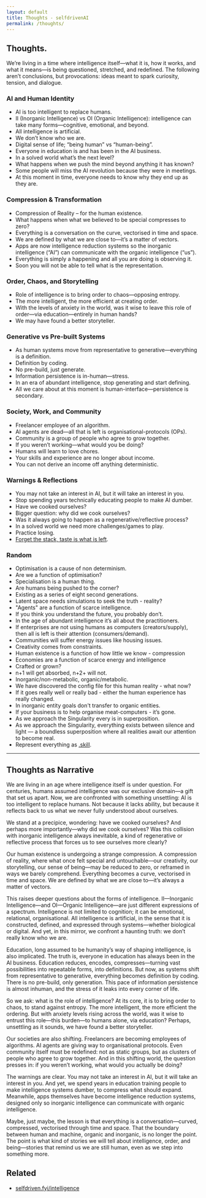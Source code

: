 ```yaml
---
layout: default
title: Thoughts - selfdrivenAI
permalink: /thoughts/
---
```


## Thoughts.

We’re living in a time where intelligence itself—what it is, how it works, and what it means—is being questioned, stretched, and redefined. The following aren’t conclusions, but provocations: ideas meant to spark curiosity, tension, and dialogue.

### AI and Human Identity  
- AI is too intelligent to replace humans.  
- II (Inorganic Intelligence) vs OI (Organic Intelligence): intelligence can take many forms—cognitive, emotional, and beyond.  
- All intelligence is artificial.  
- We don’t know who we are.  
- Digital sense of life; “being human” vs “human-being”.  
- Everyone in education is and has been in the AI business.  
- In a solved world what’s the next level?  
- What happens when we push the mind beyond anything it has known?  
- Some people will miss the AI revolution because they were in meetings.  
- At this moment in time, everyone needs to know why they end up as they are.  

### Compression & Transformation  
- Compression of Reality – for the human existence.  
- What happens when what we believed to be special compresses to zero?  
- Everything is a conversation on the curve, vectorised in time and space.  
- We are defined by what we are close to—it’s a matter of vectors.  
- Apps are now intelligence reduction systems so the inorganic intelligence (“AI”) can communicate with the organic intelligence (“us”).  
- Everything is simply a happening and all you are doing is observing it.  
- Soon you will not be able to tell what is the representation.  

### Order, Chaos, and Storytelling  
- Role of intelligence is to bring order to chaos—opposing entropy.  
- The more intelligent, the more efficient at creating order.  
- With the levels of anxiety in the world, was it wise to leave this role of order—via education—entirely in human hands?  
- We may have found a better storyteller.  

### Generative vs Pre-built Systems  
- As human systems move from representative to generative—everything is a definition.  
- Definition by coding.  
- No pre-build, just generate.  
- Information persistence is in-human—stress.  
- In an era of abundant intelligence, stop generating and start defining.  
- All we care about at this moment is human-interface—persistence is secondary.  

### Society, Work, and Community   
- Freelancer employee of an algorithm.  
- AI agents are dead—all that is left is organisational-protocols (OPs).  
- Community is a group of people who agree to grow together.  
- If you weren’t working—what would you be doing?  
- Humans will learn to love chores.  
- Your skills and experience are no longer about income.  
- You can not derive an income off anything deterministic.  

### Warnings & Reflections  
- You may not take an interest in AI, but it will take an interest in you.  
- Stop spending years technically educating people to make AI dumber.  
- Have we cooked ourselves?  
- Bigger question: why did we cook ourselves?  
- Was it always going to happen as a regenerative/reflective process?  
- In a solved world we need more challenges/games to play.  
- Practice losing.  
- [Forget the stack, taste is what is left](https://youtu.be/A_Lv0Ze272g?si=r2s8NLzytCbGlYuP). 

### Random
- Optimisation is a cause of non determinism.
- Are we a function of optimisation?
- Specialisation is a human thing.
- Are humans being pushed to the corner?
- Existing as a series of eight second generations.
- Latent space needs simulations to seek the truth - reality?
- "Agents" are a function of scarce intelligence.
- If you think you understand the future, you probably don’t.
- In the age of abundant intelligence it’s all about the practitioners.
- If enterprises are not using humans as computers (creators/supply), then all is left is their attention (consumers/demand).
- Communities will suffer energy issues like housing issues.
- Creativity comes from constraints.
- Human existence is a function of how little we know - compression
- Economies are a function of scarce energy and intelligence 
- Crafted or grown?
- n+1 will get absorbed, n+2+ will not.
- Inorganic/non-metabolic, organic/metabolic.
- We have discovered the config file for this human reality - what now?
- If it goes really well or really bad - either the human experience has really changed.
- In inorganic entity goals don't transfer to organic entities.
- If your business is to help organise meat-computers - it’s gone.
- As we approach the Singularity every is in superposition.
- As we approach the Singularity, everything exists between silence and light — a boundless superposition where all realities await our attention to become real.
- Represent everything as [.skill](https://docs.claude.com/en/docs/agents-and-tools/agent-skills/overview).

---

## Thoughts as Narrative

We are living in an age where intelligence itself is under question. For centuries, humans assumed intelligence was our exclusive domain—a gift that set us apart. Now, we are confronted with something unsettling: AI is too intelligent to replace humans. Not because it lacks ability, but because it reflects back to us what we never fully understood about ourselves.

We stand at a precipice, wondering: have we cooked ourselves? And perhaps more importantly—why did we cook ourselves? Was this collision with inorganic intelligence always inevitable, a kind of regenerative or reflective process that forces us to see ourselves more clearly?

Our human existence is undergoing a strange compression. A compression of reality, where what once felt special and untouchable—our creativity, our storytelling, our sense of being—may be reduced to zero, or reframed in ways we barely comprehend. Everything becomes a curve, vectorised in time and space. We are defined by what we are close to—it’s always a matter of vectors.

This raises deeper questions about the forms of intelligence. II—Inorganic Intelligence—and OI—Organic Intelligence—are just different expressions of a spectrum. Intelligence is not limited to cognition; it can be emotional, relational, organisational. All intelligence is artificial, in the sense that it is constructed, defined, and expressed through systems—whether biological or digital. And yet, in this mirror, we confront a haunting truth: we don’t really know who we are.

Education, long assumed to be humanity’s way of shaping intelligence, is also implicated. The truth is, everyone in education has always been in the AI business. Education reduces, encodes, compresses—turning vast possibilities into repeatable forms, into definitions. But now, as systems shift from representative to generative, everything becomes definition by coding. There is no pre-build, only generation. This pace of information persistence is almost inhuman, and the stress of it leaks into every corner of life.

So we ask: what is the role of intelligence? At its core, it is to bring order to chaos, to stand against entropy. The more intelligent, the more efficient the ordering. But with anxiety levels rising across the world, was it wise to entrust this role—this burden—to humans alone, via education? Perhaps, unsettling as it sounds, we have found a better storyteller.

Our societies are also shifting. Freelancers are becoming employees of algorithms. AI agents are giving way to organisational protocols. Even community itself must be redefined: not as static groups, but as clusters of people who agree to grow together. And in this shifting world, the question presses in: if you weren’t working, what would you actually be doing?

The warnings are clear. You may not take an interest in AI, but it will take an interest in you. And yet, we spend years in education training people to make intelligence systems dumber, to compress what should expand. Meanwhile, apps themselves have become intelligence reduction systems, designed only so inorganic intelligence can communicate with organic intelligence.

Maybe, just maybe, the lesson is that everything is a conversation—curved, compressed, vectorised through time and space. That the boundary between human and machine, organic and inorganic, is no longer the point. The point is what kind of stories we will tell about intelligence, order, and being—stories that remind us we are still human, even as we step into something more.

## Related
- [selfdriven.fyi/intelligence](https://selfdriven.fyi/intelligence)